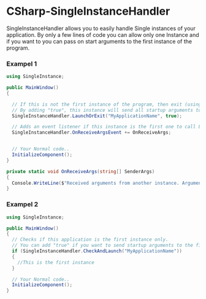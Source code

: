 # CSharp-SingleInstanceHandler
SingleInstanceHandler allows you to easily handle Single instances of your application.
By only a few lines of code you can allow only one Instance and if you want to you can pass on start arguments to the first instance of the program.

### Exampel 1
```csharp
using SingleInstance;

public MainWindow()
{

  // If this is not the first instance of the program, then exit (using Environment.Exit(0)) and send startup arguments to the first instance.
  // By adding "true", this instance will send all startup arguments to the first instance.
  SingleInstanceHandler.LaunchOrExit("MyApplicationName", true);

  // Adds an event listener if this instance is the first one to call LaunchOrExit or CheckAndLaunch.
  SingleInstanceHandler.OnReceiveArgsEvent += OnReceiveArgs;


  // Your Normal code..
  InitializeComponent();
}

private static void OnReceiveArgs(string[] SenderArgs)
{
  Console.WriteLine($"Received arguments from another instance. Arguments are '{string.Join(",", SenderArgs)}'");
}
```

### Exampel 2
```csharp
using SingleInstance;

public MainWindow()
{
  // Checks if this application is the first instance only.
  // You can add "true" if you want to send startup arguments to the first instance if the current instance is not the first.
  if (SingleInstanceHandler.CheckAndLaunch("MyApplicationName"))
  {
    //This is the first instance
  }

  // Your Normal code..
  InitializeComponent();
}
```
